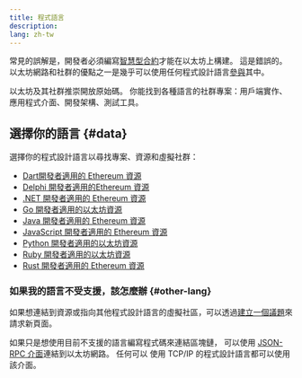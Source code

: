 ```yaml
---
title: 程式語言
description:
lang: zh-tw
---
```


常見的誤解是，開發者必須編寫[智慧型合約](/developers/docs/smart-contracts/)才能在以太坊上構建。 這是錯誤的。 以太坊網路和社群的優點之一是幾乎可以使用任何程式設計語言[參與](/community/)其中。

以太坊及其社群推崇開放原始碼。 你能找到各種語言的社群專案：用戶端實作、應用程式介面、開發架構、測試工具。

## 選擇你的語言 {#data}

選擇你的程式設計語言以尋找專案、資源和虛擬社群：

- [Dart開發者適用的 Ethereum 資源](/developers/docs/programming-languages/dart/)
- [Delphi 開發者適用的Ethereum 資源](/developers/docs/programming-languages/delphi/)
- [.NET 開發者適用的 Ethereum 資源](/developers/docs/programming-languages/dot-net/)
- [Go 開發者適用的以太坊資源](/developers/docs/programming-languages/golang/)
- [Java 開發者適用的 Ethereum 資源](/developers/docs/programming-languages/java/)
- [JavaScript 開發者適用的 Ethereum 資源](/developers/docs/programming-languages/javascript/)
- [Python 開發者適用的以太坊資源](/developers/docs/programming-languages/python/)
- [Ruby 開發者適用的以太坊資源](/developers/docs/programming-languages/ruby/)
- [Rust 開發者適用的 Ethereum 資源](/developers/docs/programming-languages/rust/)

### 如果我的語言不受支援，該怎麼辦 {#other-lang}

如果想連結到資源或指向其他程式設計語言的虛擬社區，可以透過[建立一個議題](https://github.com/ethereum/ethereum-org-website/issues/new/choose)來請求新頁面。

如果只是想使用目前不支援的語言編寫程式碼來連結區塊鏈， 可以使用 [JSON-RPC 介面](/developers/docs/apis/json-rpc/)連結到以太坊網路。 任何可以 使用 TCP/IP 的程式設計語言都可以使用該介面。
